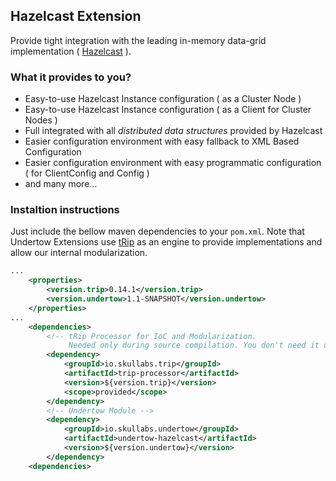 ## Hazelcast Extension
Provide tight integration with the leading in-memory data-grid implementation ( [Hazelcast](http://hazelcast.org/) ).

### What it provides to you?
- Easy-to-use Hazelcast Instance configuration ( as a Cluster Node )
- Easy-to-use Hazelcast Instance configuration ( as a Client for Cluster Nodes )
- Full integrated with all _distributed data structures_ provided by Hazelcast
- Easier configuration environment with easy fallback to XML Based Configuration
- Easier configuration environment with easy programmatic configuration ( for ClientConfig and Config )
- and many more...

### Instaltion instructions
Just include the bellow maven dependencies to your ```pom.xml```. Note that Undertow Extensions use [tRip](https://github.com/Skullabs/tRip) as an engine to provide implementations and allow our internal modularization.

```xml
...
    <properties>
        <version.trip>0.14.1</version.trip>
        <version.undertow>1.1-SNAPSHOT</version.undertow>
    </properties>
...
    <dependencies>
        <!-- tRip Processor for IoC and Modularization.
        	 Needed only during source compilation. You don't need it during runtime. -->
        <dependency>
            <groupId>io.skullabs.trip</groupId>
            <artifactId>trip-processor</artifactId>
            <version>${version.trip}</version>
            <scope>provided</scope>
        </dependency>
        <!-- Undertow Module -->
        <dependency>
            <groupId>io.skullabs.undertow</groupId>
            <artifactId>undertow-hazelcast</artifactId>
            <version>${version.undertow}</version>
        </dependency>
    <dependencies>
```